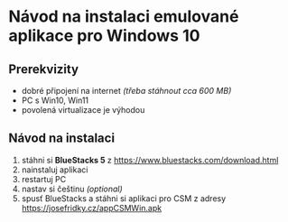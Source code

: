 # Návod na instalaci emulované aplikace pro Windows 10

## Prerekvizity

- dobré připojení na internet *(třeba stáhnout cca 600 MB)*
- PC s Win10, Win11
- povolená virtualizace je výhodou

## Návod na instalaci

1. stáhni si **BlueStacks 5** z https://www.bluestacks.com/download.html
2. nainstaluj aplikaci
3. restartuj PC
4. nastav si češtinu *(optional)*
5. spusť BlueStacks a stáhni si aplikaci pro CSM z adresy https://josefridky.cz/appCSMWin.apk

